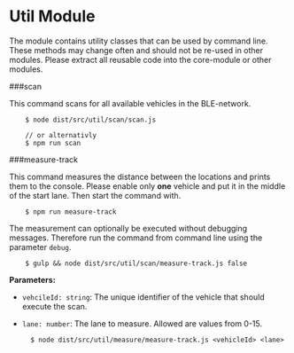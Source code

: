 # Util Module

The module contains utility classes that can be used by command line. These methods may change 
often and should not be re-used in other modules. Please extract all reusable  code into the 
core-module or other modules.

###scan

This command scans for all available vehicles in the BLE-network.

        $ node dist/src/util/scan/scan.js
        
        // or alternativly
        $ npm run scan
        
###measure-track


This command measures the distance between the locations and prints them to the console. Please 
enable only **one** vehicle and put it in the middle of the start lane. Then start the command with.

        $ npm run measure-track
        
The measurement can optionally be executed without debugging messages. Therefore run the command 
from command line using the parameter `debug`.

        $ gulp && node dist/src/util/scan/measure-track.js false

**Parameters:**

- `vehcileId: string`: The unique identifier of the vehicle that should execute the scan.
- `lane: number`: The lane to measure. Allowed are values from 0-15.

        $ node dist/src/util/measure/measure-track.js <vehicleId> <lane>
